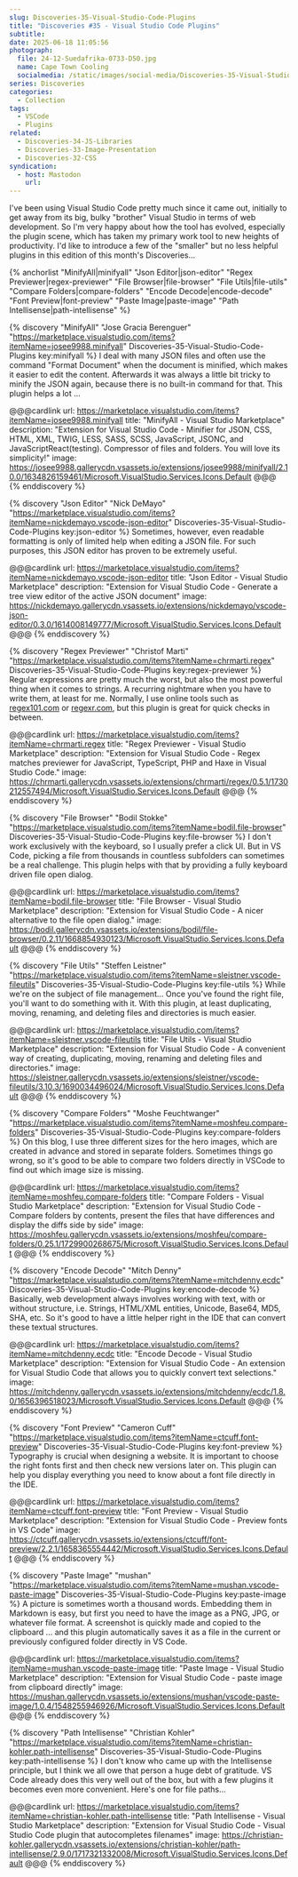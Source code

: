 ```yaml
---
slug: Discoveries-35-Visual-Studio-Code-Plugins
title: "Discoveries #35 - Visual Studio Code Plugins"
subtitle:
date: 2025-06-18 11:05:56
photograph:
  file: 24-12-Suedafrika-0733-D50.jpg
  name: Cape Town Cooling
  socialmedia: /static/images/social-media/Discoveries-35-Visual-Studio-Code-Plugins.jpg
series: Discoveries
categories:
  - Collection
tags:
  - VSCode
  - Plugins
related:
  - Discoveries-34-JS-Libraries
  - Discoveries-33-Image-Presentation
  - Discoveries-32-CSS
syndication:
  - host: Mastodon
    url: 
---
```


I've been using Visual Studio Code pretty much since it came out, initially to get away from its big, bulky "brother" Visual Studio in terms of web development. So I'm very happy about how the tool has evolved, especially the plugin scene, which has taken my primary work tool to new heights of productivity. I'd like to introduce a few of the "smaller" but no less helpful plugins in this edition of this month's Discoveries...

{% anchorlist
  "MinifyAll|minifyall"
  "Json Editor|json-editor"
  "Regex Previewer|regex-previewer"
  "File Browser|file-browser"
  "File Utils|file-utils"
  "Compare Folders|compare-folders"
  "Encode Decode|encode-decode"
  "Font Preview|font-preview"
  "Paste Image|paste-image"
  "Path Intellisense|path-intellisense"
%}

<!-- more -->

{% discovery "MinifyAll" "Jose Gracia Berenguer" "https://marketplace.visualstudio.com/items?itemName=josee9988.minifyall" Discoveries-35-Visual-Studio-Code-Plugins key:minifyall %}
I deal with many JSON files and often use the command "Format Document" when the document is minified, which makes it easier to edit the content. Afterwards it was always a little bit tricky to minify the JSON again, because there is no built-in command for that. This plugin helps a lot ...

@@@cardlink
url: https://marketplace.visualstudio.com/items?itemName=josee9988.minifyall
title: "MinifyAll - Visual Studio Marketplace"
description: "Extension for Visual Studio Code - Minifier for JSON, CSS, HTML, XML, TWIG, LESS, SASS, SCSS, JavaScript, JSONC, and JavaScriptReact(testing). Compressor of files and folders. You will love its simplicity!"
image: https://josee9988.gallerycdn.vsassets.io/extensions/josee9988/minifyall/2.10.0/1634826159461/Microsoft.VisualStudio.Services.Icons.Default
@@@
{% enddiscovery %}

{% discovery "Json Editor" "Nick DeMayo" "https://marketplace.visualstudio.com/items?itemName=nickdemayo.vscode-json-editor" Discoveries-35-Visual-Studio-Code-Plugins key:json-editor %}
Sometimes, however, even readable formatting is only of limited help when editing a JSON file. For such purposes, this JSON editor has proven to be extremely useful.

@@@cardlink
url: https://marketplace.visualstudio.com/items?itemName=nickdemayo.vscode-json-editor
title: "Json Editor - Visual Studio Marketplace"
description: "Extension for Visual Studio Code - Generate a tree view editor of the active JSON document"
image: https://nickdemayo.gallerycdn.vsassets.io/extensions/nickdemayo/vscode-json-editor/0.3.0/1614008149777/Microsoft.VisualStudio.Services.Icons.Default
@@@
{% enddiscovery %}

{% discovery "Regex Previewer" "Christof Marti" "https://marketplace.visualstudio.com/items?itemName=chrmarti.regex" Discoveries-35-Visual-Studio-Code-Plugins key:regex-previewer %}
Regular expressions are pretty much the worst, but also the most powerful thing when it comes to strings. A recurring nightmare when you have to write them, at least for me. Normally, I use online tools such as [regex101.com](https:/regex101.com) or [regexr.com](https://regexr.com), but this plugin is great for quick checks in between.

@@@cardlink
url: https://marketplace.visualstudio.com/items?itemName=chrmarti.regex
title: "Regex Previewer - Visual Studio Marketplace"
description: "Extension for Visual Studio Code - Regex matches previewer for JavaScript, TypeScript, PHP and Haxe in Visual Studio Code."
image: https://chrmarti.gallerycdn.vsassets.io/extensions/chrmarti/regex/0.5.1/1730212557494/Microsoft.VisualStudio.Services.Icons.Default
@@@
{% enddiscovery %}

{% discovery "File Browser" "Bodil Stokke" "https://marketplace.visualstudio.com/items?itemName=bodil.file-browser" Discoveries-35-Visual-Studio-Code-Plugins key:file-browser %}
I don't work exclusively with the keyboard, so I usually prefer a click UI. But in VS Code, picking a file from thousands in countless subfolders can sometimes be a real challenge. This plugin helps with that by providing a fully keyboard driven file open dialog.

@@@cardlink
url: https://marketplace.visualstudio.com/items?itemName=bodil.file-browser
title: "File Browser - Visual Studio Marketplace"
description: "Extension for Visual Studio Code - A nicer alternative to the file open dialog."
image: https://bodil.gallerycdn.vsassets.io/extensions/bodil/file-browser/0.2.11/1668854930123/Microsoft.VisualStudio.Services.Icons.Default
@@@
{% enddiscovery %}

{% discovery "File Utils" "Steffen Leistner" "https://marketplace.visualstudio.com/items?itemName=sleistner.vscode-fileutils" Discoveries-35-Visual-Studio-Code-Plugins key:file-utils %}
While we're on the subject of file management... Once you've found the right file, you'll want to do something with it. With this plugin, at least duplicating, moving, renaming, and deleting files and directories is much easier.

@@@cardlink
url: https://marketplace.visualstudio.com/items?itemName=sleistner.vscode-fileutils
title: "File Utils - Visual Studio Marketplace"
description: "Extension for Visual Studio Code - A convenient way of creating, duplicating, moving, renaming and deleting files and directories."
image: https://sleistner.gallerycdn.vsassets.io/extensions/sleistner/vscode-fileutils/3.10.3/1690034496024/Microsoft.VisualStudio.Services.Icons.Default
@@@
{% enddiscovery %}

{% discovery "Compare Folders" "Moshe Feuchtwanger" "https://marketplace.visualstudio.com/items?itemName=moshfeu.compare-folders" Discoveries-35-Visual-Studio-Code-Plugins key:compare-folders %}
On this blog, I use three different sizes for the hero images, which are created in advance and stored in separate folders. Sometimes things go wrong, so it's good to be able to compare two folders directly in VSCode to find out which image size is missing.

@@@cardlink
url: https://marketplace.visualstudio.com/items?itemName=moshfeu.compare-folders
title: "Compare Folders - Visual Studio Marketplace"
description: "Extension for Visual Studio Code - Compare folders by contents, present the files that have differences and display the diffs side by side"
image: https://moshfeu.gallerycdn.vsassets.io/extensions/moshfeu/compare-folders/0.25.1/1729900268675/Microsoft.VisualStudio.Services.Icons.Default
@@@
{% enddiscovery %}

{% discovery "Encode Decode" "Mitch Denny" "https://marketplace.visualstudio.com/items?itemName=mitchdenny.ecdc" Discoveries-35-Visual-Studio-Code-Plugins key:encode-decode %}
Basically, web development always involves working with text, with or without structure, i.e. Strings, HTML/XML entities, Unicode, Base64, MD5, SHA, etc. So it's good to have a little helper right in the IDE that can convert these textual structures.

@@@cardlink
url: https://marketplace.visualstudio.com/items?itemName=mitchdenny.ecdc
title: "Encode Decode - Visual Studio Marketplace"
description: "Extension for Visual Studio Code - An extension for Visual Studio Code that allows you to quickly convert text selections."
image: https://mitchdenny.gallerycdn.vsassets.io/extensions/mitchdenny/ecdc/1.8.0/1656396518023/Microsoft.VisualStudio.Services.Icons.Default
@@@
{% enddiscovery %}

{% discovery "Font Preview" "Cameron Cuff" "https://marketplace.visualstudio.com/items?itemName=ctcuff.font-preview" Discoveries-35-Visual-Studio-Code-Plugins key:font-preview %}
Typography is crucial when designing a website. It is important to choose the right fonts first and then check new versions later on. This plugin can help you display everything you need to know about a font file directly in the IDE.

@@@cardlink
url: https://marketplace.visualstudio.com/items?itemName=ctcuff.font-preview
title: "Font Preview - Visual Studio Marketplace"
description: "Extension for Visual Studio Code - Preview fonts in VS Code"
image: https://ctcuff.gallerycdn.vsassets.io/extensions/ctcuff/font-preview/2.2.1/1658365554442/Microsoft.VisualStudio.Services.Icons.Default
@@@
{% enddiscovery %}

{% discovery "Paste Image" "mushan" "https://marketplace.visualstudio.com/items?itemName=mushan.vscode-paste-image" Discoveries-35-Visual-Studio-Code-Plugins key:paste-image %}
A picture is sometimes worth a thousand words. Embedding them in Markdown is easy, but first you need to have the image as a PNG, JPG, or whatever file format. A screenshot is quickly made and copied to the clipboard ... and this plugin automatically saves it as a file in the current or previously configured folder directly in VS Code.

@@@cardlink
url: https://marketplace.visualstudio.com/items?itemName=mushan.vscode-paste-image
title: "Paste Image - Visual Studio Marketplace"
description: "Extension for Visual Studio Code - paste image from clipboard directly"
image: https://mushan.gallerycdn.vsassets.io/extensions/mushan/vscode-paste-image/1.0.4/1548255946926/Microsoft.VisualStudio.Services.Icons.Default
@@@
{% enddiscovery %}

{% discovery "Path Intellisense" "Christian Kohler" "https://marketplace.visualstudio.com/items?itemName=christian-kohler.path-intellisense" Discoveries-35-Visual-Studio-Code-Plugins key:path-intellisense %}
I don't know who came up with the Intellisense principle, but I think we all owe that person a huge debt of gratitude. VS Code already does this very well out of the box, but with a few plugins it becomes even more convenient. Here's one for file paths...

@@@cardlink
url: https://marketplace.visualstudio.com/items?itemName=christian-kohler.path-intellisense
title: "Path Intellisense - Visual Studio Marketplace"
description: "Extension for Visual Studio Code - Visual Studio Code plugin that autocompletes filenames"
image: https://christian-kohler.gallerycdn.vsassets.io/extensions/christian-kohler/path-intellisense/2.9.0/1717321332008/Microsoft.VisualStudio.Services.Icons.Default
@@@
{% enddiscovery %}

